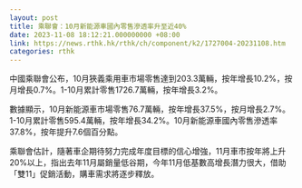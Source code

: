 ```yaml
---
layout: post
title: 乘聯會：10月新能源車國內零售滲透率升至近40%
date: 2023-11-08 18:12:21.000000000 +08:00
link: https://news.rthk.hk/rthk/ch/component/k2/1727004-20231108.htm
categories: rthk
---
```


中國乘聯會公布，10月狹義乘用車市場零售達到203.3萬輛，按年增長10.2%，按月增長0.7%。1-10月累計零售1726.7萬輛，按年增長3.2%。

數據顯示，10月新能源車市場零售76.7萬輛，按年增長37.5%，按月增長2.7%。1-10月累計零售595.4萬輛，按年增長34.2%。10月新能源車國內零售滲透率37.8%，按年提升7.6個百分點。

乘聯會估計，隨著車企期待努力完成年度目標的信心增強，11月車市按年將上升20%以上，指出去年11月屬銷量低谷期，今年11月低基數高增長潛力很大，借助「雙11」促銷活動，購車需求將逐步釋放。
